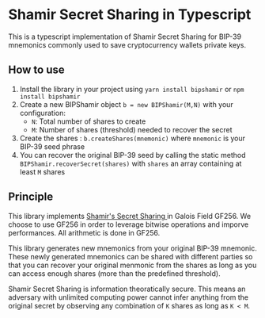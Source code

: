 # Shamir Secret Sharing in Typescript

This is a typescript implementation of Shamir Secret Sharing for BIP-39
mnemonics commonly used to save cryptocurrency wallets private keys.

## How to use

1. Install the library in your project using `yarn install bipshamir` or
   `npm install bipshamir`
2. Create a new BIPShamir object `b = new BIPShamir(M,N)` with your configuration:
   - `N`: Total number of shares to create
   - `M`: Number of shares (threshold) needed to recover the secret
3. Create the shares : `b.createShares(mnemonic)` where `mnemonic` is
   your BIP-39 seed phrase
4. You can recover the original BIP-39 seed by calling the static method
   `BIPShamir.recoverSecret(shares)` with `shares` an array containing at least
   `M` shares

## Principle

This library implements [Shamir's Secret Sharing ](https://en.wikipedia.org/wiki/Shamir%27s_Secret_Sharing) in
Galois Field GF256. We choose to use GF256 in order to leverage bitwise operations and imporve performances. All arithmetic is done in GF256.

This library generates new mnemonics from your original BIP-39 mnemonic. These newly generated mnemonics can be shared with different parties so that you can recover your original menmonic from the shares as long as you can access enough shares (more than the predefined threshold).

Shamir Secret Sharing is information theoratically secure. This means an adversary with unlimited computing power cannot infer anything from the original secret by observing any combination of `K` shares as long as `K < M`.
